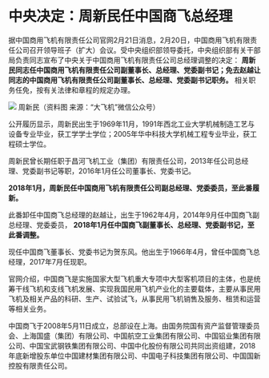 # 中央决定：周新民任中国商飞总经理

据中国商用飞机有限责任公司官网2月21日消息，2月20日，中国商用飞机有限责任公司召开领导班子（扩大）会议。受中央组织部领导委托，中央组织部有关干部局负责同志宣布了中央关于中国商用飞机有限责任公司总经理调整的决定：
**周新民同志任中国商用飞机有限责任公司副董事长、总经理、党委副书记；免去赵越让同志的中国商用飞机有限责任公司副董事长、总经理、党委副书记职务。**
相关职务任免，按有关法律和章程的规定办理。

![](https://inews.gtimg.com/newsapp_bt/0/15680294795/1000)
周新民（资料图 来源：“大飞机”微信公众号）

公开履历显示，周新民出生于1969年11月，1991年西北工业大学机械制造工艺与设备专业毕业，获工学学士学位；2005年华中科技大学机械工程专业毕业，获工程硕士学位。

周新民曾长期任职于昌河飞机工业（集团）有限责任公司，2013年任公司总经理、党委副书记等职，2016年1月任公司董事长、党委书记。

**2018年1月，周新民任中国商用飞机有限责任公司副总经理、党委委员，至此番履新。**

此番卸任中国商飞总经理的赵越让，出生于1962年4月，2014年9月任中国商飞副总经理、党委委员，
**2018年1月任中国商飞副董事长、总经理、党委副书记，至此番调整。**

现任中国商飞董事长、党委书记为贺东风。他出生于1966年4月，曾任中国商飞总经理，2017年7月任现职。

官网介绍，中国商飞是实施国家大型飞机重大专项中大型客机项目的主体，也是统筹干线飞机和支线飞机发展、实现我国民用飞机产业化的主要载体，主要从事民用飞机及相关产品的科研、生产、试验试飞，从事民用飞机销售及服务、租赁和运营等相关业务。

中国商飞于2008年5月11日成立，总部设在上海。由国务院国有资产监督管理委员会、上海国盛（集团）有限公司、中国航空工业集团有限公司、中国铝业集团有限公司、中国宝武钢铁集团有限公司、中国中化股份有限公司共同出资组建，2018年底新增股东单位中国建材集团有限公司、中国电子科技集团有限公司、中国国新控股有限责任公司。

